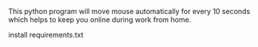 This python program will move mouse automatically for every 10 seconds which helps to keep you online during work from home.

install requirements.txt
